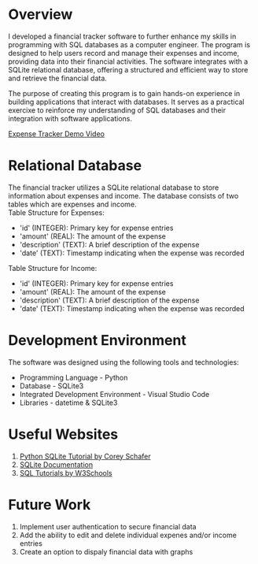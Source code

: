 # Overview
I developed a financial tracker software to further enhance my skills in programming with SQL databases as a computer engineer. The program is designed to help users record and manage their expenses and income, providing data into their financial activities. The software integrates with a SQLite relational database, offering a structured and efficient way to store and retrieve the financial data.

The purpose of creating this program is to gain hands-on experience in building applications that interact with databases. It serves as a practical exercixe to reinforce my understanding of SQL databases and their integration with software applications.

[Expense Tracker Demo Video](https://youtu.be/rY-4JB4SedA)

# Relational Database
The financial tracker utilizes a SQLite relational database to store information about expenses and income. The database consists of two tables which are expenses and income.
<br>
Table Structure for Expenses:
* 'id' (INTEGER): Primary key for expense entries
* 'amount' (REAL): The amount of the expense
* 'description' (TEXT): A brief description of the expense
* 'date' (TEXT): Timestamp indicating when the expense was recorded


Table Structure for Income:
* 'id' (INTEGER): Primary key for expense entries
* 'amount' (REAL): The amount of the expense
* 'description' (TEXT): A brief description of the expense
* 'date' (TEXT): Timestamp indicating when the expense was recorded

# Development Environment
The software was designed using the following tools and technologies:
* Programming Language - Python
* Database - SQLite3
* Integrated Development Environment - Visual Studio Code
* Libraries - datetime & SQLite3

# Useful Websites
1. [Python SQLite Tutorial by Corey Schafer](https://www.youtube.com/watch?v=pd-0G0MigUA)
2. [SQLite Documentation](https://www.sqlite.org/docs.html)
3. [SQL Tutorials by W3Schools](https://www.w3schools.com/sql/)

# Future Work
1. Implement user authentication to secure financial data
2. Add the ability to edit and delete individual expenes and/or income entries
3. Create an option to dispaly financial data with graphs
